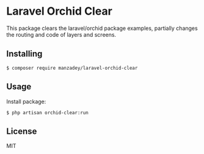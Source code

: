 # Laravel Orchid Clear

This package clears the laravel/orchid package examples, partially changes the routing and code of layers and screens.

## Installing

```shell
$ composer require manzadey/laravel-orchid-clear
```

## Usage

Install package:
```shell
$ php artisan orchid-clear:run
```

## License

MIT
